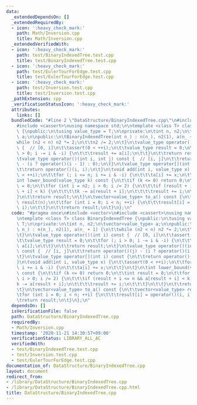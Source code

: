 ```yaml
---
data:
  _extendedDependsOn: []
  _extendedRequiredBy:
  - icon: ':heavy_check_mark:'
    path: Math/Inversion.cpp
    title: Math/Inversion.cpp
  _extendedVerifiedWith:
  - icon: ':heavy_check_mark:'
    path: test/BinaryIndexedTree.test.cpp
    title: test/BinaryIndexedTree.test.cpp
  - icon: ':heavy_check_mark:'
    path: test/EulerTourForEdge.test.cpp
    title: test/EulerTourForEdge.test.cpp
  - icon: ':heavy_check_mark:'
    path: test/Inversion.test.cpp
    title: test/Inversion.test.cpp
  _pathExtension: cpp
  _verificationStatusIcon: ':heavy_check_mark:'
  attributes:
    links: []
  bundledCode: "#line 2 \"DataStructure/BinaryIndexedTree.cpp\"\n#include <vector>\n\
    #include <cassert>\nusing namespace std;\n\ntemplate <class T> class BinaryIndexedTree\
    \ {\npublic:\n\tusing value_type = T;\n\nprivate:\n\tint n, n2;\n\tvector<value_type>\
    \ a;\n\npublic:\n\tBinaryIndexedTree(int n_) : n(n_), n2(1), a(n_ + 1) {\n\t\t\
    while (n2 < n) n2 *= 2;\n\t\tn2 /= 2;\n\t}\n\tvalue_type operator()(int i) const\
    \ {  // [0, i]\n\t\tassert(0 < ++i);\n\t\tvalue_type result = 0;\n\t\tfor (; i\
    \ > 0; i -= i & -i) {\n\t\t\tresult += a[i];\n\t\t}\n\t\treturn result;\n\t}\n\
    \tvalue_type operator()(int i, int j) const {  // [i, j]\n\t\treturn operator()(j)\
    \ - (i ? operator()(i - 1) : 0);\n\t}\n\tvalue_type operator[](int i) const {\n\
    \t\treturn operator()(i, i);\n\t}\n\tvoid add(int i, value_type x) {\n\t\tassert(0\
    \ < ++i);\n\t\tfor (; i <= n; i += i & -i) {\n\t\t\ta[i] += x;\n\t\t}\n\t}\n\t\
    int lower_bound(value_type k) const {\n\t\tif (k <= 0) return 0;\n\t\tint result\
    \ = 0;\n\t\tfor (int i = n2; i > 0; i /= 2) {\n\t\t\tif (result + i <= n && a[result\
    \ + i] < k) {\n\t\t\t\tk -= a[result + i];\n\t\t\t\tresult += i;\n\t\t\t}\n\t\t\
    }\n\t\treturn result;\n\t}\n\tvector<value_type> to_a() const {\n\t\tvector<value_type>\
    \ result(n);\n\t\tfor (int i = 0; i < n; ++i) {\n\t\t\tresult[i] = operator()(i,\
    \ i);\n\t\t}\n\t\treturn result;\n\t}\n};\n"
  code: "#pragma once\n#include <vector>\n#include <cassert>\nusing namespace std;\n\
    \ntemplate <class T> class BinaryIndexedTree {\npublic:\n\tusing value_type =\
    \ T;\n\nprivate:\n\tint n, n2;\n\tvector<value_type> a;\n\npublic:\n\tBinaryIndexedTree(int\
    \ n_) : n(n_), n2(1), a(n_ + 1) {\n\t\twhile (n2 < n) n2 *= 2;\n\t\tn2 /= 2;\n\
    \t}\n\tvalue_type operator()(int i) const {  // [0, i]\n\t\tassert(0 < ++i);\n\
    \t\tvalue_type result = 0;\n\t\tfor (; i > 0; i -= i & -i) {\n\t\t\tresult +=\
    \ a[i];\n\t\t}\n\t\treturn result;\n\t}\n\tvalue_type operator()(int i, int j)\
    \ const {  // [i, j]\n\t\treturn operator()(j) - (i ? operator()(i - 1) : 0);\n\
    \t}\n\tvalue_type operator[](int i) const {\n\t\treturn operator()(i, i);\n\t\
    }\n\tvoid add(int i, value_type x) {\n\t\tassert(0 < ++i);\n\t\tfor (; i <= n;\
    \ i += i & -i) {\n\t\t\ta[i] += x;\n\t\t}\n\t}\n\tint lower_bound(value_type k)\
    \ const {\n\t\tif (k <= 0) return 0;\n\t\tint result = 0;\n\t\tfor (int i = n2;\
    \ i > 0; i /= 2) {\n\t\t\tif (result + i <= n && a[result + i] < k) {\n\t\t\t\t\
    k -= a[result + i];\n\t\t\t\tresult += i;\n\t\t\t}\n\t\t}\n\t\treturn result;\n\
    \t}\n\tvector<value_type> to_a() const {\n\t\tvector<value_type> result(n);\n\t\
    \tfor (int i = 0; i < n; ++i) {\n\t\t\tresult[i] = operator()(i, i);\n\t\t}\n\t\
    \treturn result;\n\t}\n};\n"
  dependsOn: []
  isVerificationFile: false
  path: DataStructure/BinaryIndexedTree.cpp
  requiredBy:
  - Math/Inversion.cpp
  timestamp: '2020-11-21 14:30:57+09:00'
  verificationStatus: LIBRARY_ALL_AC
  verifiedWith:
  - test/BinaryIndexedTree.test.cpp
  - test/Inversion.test.cpp
  - test/EulerTourForEdge.test.cpp
documentation_of: DataStructure/BinaryIndexedTree.cpp
layout: document
redirect_from:
- /library/DataStructure/BinaryIndexedTree.cpp
- /library/DataStructure/BinaryIndexedTree.cpp.html
title: DataStructure/BinaryIndexedTree.cpp
---
```

